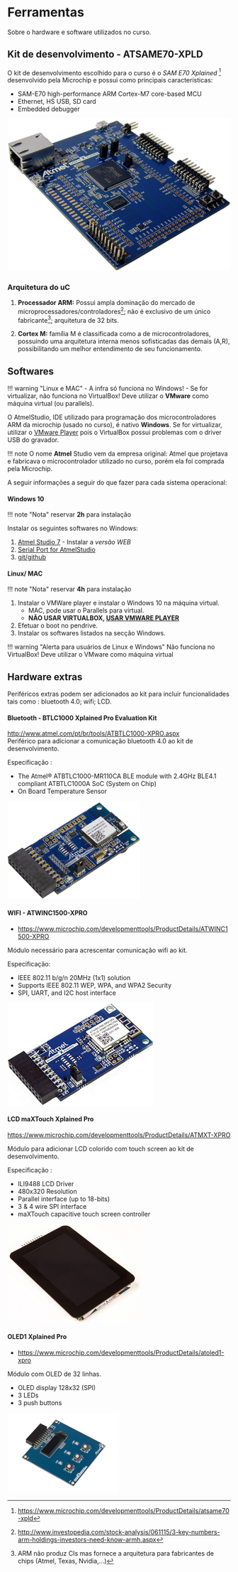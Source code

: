 # Ferramentas

Sobre o hardware e software utilizados no curso.

## Kit de desenvolvimento - ATSAME70-XPLD

O kit de desenvolvimento escolhido para o curso é o *SAM E70 Xplained*
[^3] desenvolvido pela Microchip e possui como principais características:

- SAM-E70 high-performance ARM Cortex-M7 core-based MCU
- Ethernet, HS USB, SD card
- Embedded debugger

![SAM E70 Xplained](imgs/kit/kit.png)

### Arquitetura do uC

1.  **Processador ARM:** Possui ampla dominação do mercado de
    microprocessadores/controladores[^1]; não é exclusivo de um único
    fabricante[^2]; arquitetura de 32 bits.

2.  **Cortex M:** família M é classificada como a de
    microcontroladores, possuindo uma arquitetura interna menos
    sofisticadas das demais (A,R), possibilitando um melhor entendimento
    de seu funcionamento.

## Softwares

!!! warning "Linux e MAC"
    - A infra só funciona no Windows!
    - Se for virtualizar, não funciona no VirtualBox! Deve utilizar o **VMware** como máquina virtual (ou parallels).

O AtmelStudio, IDE utilizado para programação dos microcontroladores ARM da microchip (usado no curso), é nativo **Windows**. Se for virtualizar, utilizar o [VMware Player](https://my.vmware.com/en/web/vmware/free#desktop_end_user_computing/vmware_workstation_player/12_0) pois o VirtualBox possui problemas com o driver USB do gravador.

!!! note
    O nome **Atmel** Studio vem da empresa original: Atmel que projetava e fabricava o microcontrolador utilizado no curso, porém ela foi comprada pela Microchip.
    
A seguir informações a seguir do que fazer para cada sistema operacional:

#### Windows 10

!!! note "Nota"
    reservar **2h** para instalação
    

Instalar os seguintes softwares no Windows:

1. [Atmel Studio 7](http://studio.download.atmel.com/7.0.2397/as-installer-7.0.2397-web.exe) - Instalar a *versão WEB*
1. [Serial Port for AtmelStudio](https://gallery.microchip.com/api/v2/package/EFC4C002-63A3-4BB9-981F-0C1ACAF81E03/2.8.4)
1. [git/github](https://desktop.github.com/)
        
#### Linux/ MAC

!!! note "Nota"
    reservar **4h** para instalação

1. Instalar o VMWare player e instalar o Windows 10 na máquina virtual.
    - MAC, pode usar o Parallels para virtual.
    - **NÃO USAR VIRTUALBOX, [USAR VMWARE PLAYER](https://www.vmware.com/products/workstation-player.html)**
1. Efetuar o boot no pendrive.
1. Instalar os softwares listados na secção Windows.

!!! warning "Alerta para usuários de Linux e Windows"
    Não funciona no VirtualBox! Deve utilizar o VMware como máquina virtual

## Hardware extras

Periféricos extras podem ser adicionados ao kit para incluir
funcionalidades tais como : bluetooth 4.0; wifi; LCD.

#### Bluetooth - BTLC1000 Xplained Pro Evaluation Kit

<http://www.atmel.com/pt/br/tools/ATBTLC1000-XPRO.aspx>\
Periférico para adicionar a comunicação bluetooth 4.0 ao kit de
desenvolvimento.

Especificação :

-   The Atmel® ATBTLC1000-MR110CA BLE module with 2.4GHz BLE4.1
    compliant ATBTLC1000A SoC (System on Chip)
-   On Board Temperature Sensor

![Módulo bluetooth](imgs/kit/bluetooth.png)

#### WIFI - ATWINC1500-XPRO

- https://www.microchip.com/developmenttools/ProductDetails/ATWINC1500-XPRO

Módulo necessário para acrescentar comunicação wifi ao kit.

Especificação:

-   IEEE 802.11 b/g/n 20MHz (1x1) solution
-   Supports IEEE 802.11 WEP, WPA, and WPA2 Security
-   SPI, UART, and I2C host interface

![Módulo wifi](imgs/kit/wifi.jpg)

#### LCD maXTouch Xplained Pro

https://www.microchip.com/developmenttools/ProductDetails/ATMXT-XPRO

Módulo para adicionar LCD colorido com touch screen ao kit de
desenvolvimento.

Especificação :

-   ILI9488 LCD Driver
-   480x320 Resolution
-   Parallel interface (up to 18-bits)
-   3 & 4 wire SPI interface
-   maXTouch capacitive touch screen controller

![LCD touch](imgs/kit/lcd.jpg)

#### OLED1 Xplained Pro

- https://www.microchip.com/developmenttools/ProductDetails/atoled1-xpro

Módulo com OLED de 32 linhas.

-   OLED display 128x32 (SPI)
-   3 LEDs
-   3 push buttons

![LCD touch](imgs/kit/oled.jpg)

[^1]: <http://www.investopedia.com/stock-analysis/061115/3-key-numbers-arm-holdings-investors-need-know-armh.aspx>

[^2]: ARM não produz CIs mas fornece a arquitetura para fabricantes de
    chips (Atmel, Texas, Nvidia,...)

[^3]: https://www.microchip.com/developmenttools/ProductDetails/atsame70-xpld
